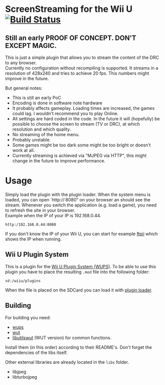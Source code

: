 # ScreenStreaming for the Wii U [![Build Status](https://api.travis-ci.org/Maschell/StreamingPluginWiiU.svg?branch=master)](https://travis-ci.org/Maschell/StreamingPluginWiiU)

## Still an early PROOF OF CONCEPT. DON'T EXCEPT MAGIC.

This is just a simple plugin that allows you to stream the content of the DRC to any browser.  
Currently no configuration without recompiling is supported. It streams in a resolution of 428x240 and tries to achieve 20 fps. This numbers might improve in the future.

But general notes:
- This is still an early PoC
- Encoding is done in software note hardware
- It probably affects gameplay. Loading times are increased, the games could lag. I wouldn't recommend you to play Online.
- All settings are hard coded in the code. In the future it will (hopefully) be possible to choose the screen to stream (TV or DRC), at which resolution and which quality.
- No streaming of the home menu.
- Probably unstable.
- Some games might be too dark some might be too bright or doesn't work at all.
- Currently streaming is achieved via "MJPEG via HTTP", this might change in the future to improve performance.

# Usage
Simply load the plugin with the plugin loader. When the system menu is loaded, you can open `http://<ip of your ip>:8080" on your browser an should see the stream. Whenever you switch the application (e.g. load a game), you need to refresh the site in your browser.  
Example when the IP of your IP is 192.168.0.44.
```
http:/192.168.0.44:8080
```
If you don't know the IP of your Wii U, you can start for example [ftpii](https://github.com/dimok789/ftpiiu) which shows the IP when running.

## Wii U Plugin System
This is a plugin for the [Wii U Plugin System (WUPS)](https://github.com/Maschell/WiiUPluginSystem/). To be able to use this plugin you have to place the resulting `.mod` file into the following folder:

```
sd:/wiiu/plugins
```
When the file is placed on the SDCard you can load it with [plugin loader](https://github.com/Maschell/WiiUPluginSystem/).

## Building

For building you need: 
- [wups](https://github.com/Maschell/WiiUPluginSystem)
- [wut](https://github.com/decaf-emu/wut)
- [libutilswut](https://github.com/Maschell/libutils/tree/wut) (WUT version) for common functions.

Install them (in this order) according to their README's. Don't forget the dependencies of the libs itself.

Other external libraries are already located in the `libs` folder.

- libjpeg
- libturbojpeg